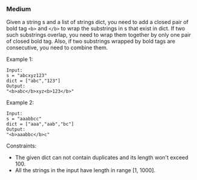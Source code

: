 ### Medium

Given a string s and a list of strings dict, you need to add a closed pair of bold tag ```<b>``` and ```</b>``` to wrap the substrings in s that exist in dict. If two such substrings overlap, you need to wrap them together by only one pair of closed bold tag. Also, if two substrings wrapped by bold tags are consecutive, you need to combine them.

Example 1:
```
Input: 
s = "abcxyz123"
dict = ["abc","123"]
Output:
"<b>abc</b>xyz<b>123</b>"
```

Example 2:
```
Input: 
s = "aaabbcc"
dict = ["aaa","aab","bc"]
Output:
"<b>aaabbc</b>c"
```

Constraints:
- The given dict can not contain duplicates and its length won't exceed 100.
- All the strings in the input have length in range [1, 1000]. 